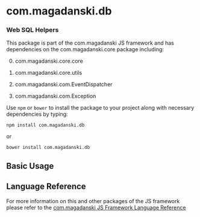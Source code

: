 # com.magadanski.db

### Web SQL Helpers

This package is part of the com.magadanski JS framework and has dependencies on the com.magadanski.core package including:

0. com.magadanski.core.core

0. com.magadanski.core.utils

0. com.magadanski.com.EventDispatcher

0. com.magadanski.com.Exception

Use `npm` or `bower` to install the package to your project along with necessary dependencies by typing:

```
npm install com.magadanski.db
```

or

```
bower install com.magadanski.db
```
## Basic Usage

## Language Reference

For more information on this and other packages of the JS framework please refer to the [com.magadanski JS Framework Language Reference](http://magadanskiuchen.github.io/com.magadanski.core/DB.html)
